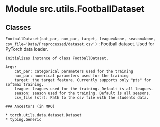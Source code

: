 Module src.utils.FootballDataset
================================

Classes
-------

`FootballDataset(cat_par, num_par, target, league=None, season=None, csv_file='Data/Preprocessed/dataset.csv')`
:   Football dataset. Used for PyTorch data loader.
    
    Initializes instance of class FootballDataset.
    
    Args:
        cat_par: categorical parameters used for the training
        num_par: numerical parameters used for the training
        target: the target feature. Currently supports only "pts" for softmax training.
        league: leagues used for the training. Default is all leagues.
        season: season used for the training. Default is all seasons.
        csv_file (str): Path to the csv file with the students data.

    ### Ancestors (in MRO)

    * torch.utils.data.dataset.Dataset
    * typing.Generic